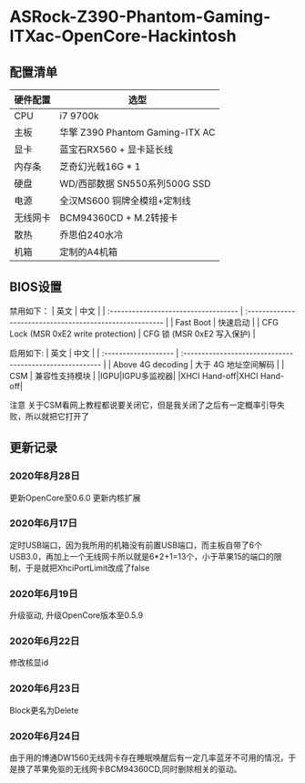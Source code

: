 # ASRock-Z390-Phantom-Gaming-ITXac-OpenCore-Hackintosh

## 配置清单
|硬件配置|选型
|---|---|
|CPU|i7 9700k||
|主板|华擎 Z390 Phantom Gaming-ITX AC|
|显卡|蓝宝石RX560 + 显卡延长线|
|内存条|芝奇幻光戟16G * 1|
|硬盘|WD/西部数据 SN550系列500G SSD|
|电源|全汉MS600 铜牌全模组+定制线|
|无线网卡|BCM94360CD + M.2转接卡|
|散热|乔思伯240水冷|
|机箱|定制的A4机箱|

## BIOS设置
禁用如下：
| 英文 | 中文 |
| :----------------------------------- | :------------------------------------------------------- |
| Fast Boot | 快速启动 |
| CFG Lock (MSR 0xE2 write protection) | CFG 锁 (MSR 0xE2 写入保护) |

启用如下:
| 英文 | 中文 |
| :------------------- | :------------------------------------------------------- |
| Above 4G decoding | 大于 4G 地址空间解码 |
| CSM | 兼容性支持模块 |
|IGPU|IGPU多监视器|
|XHCI Hand-off|XHCI Hand-off|

注意 关于CSM看网上教程都说要关闭它，但是我关闭了之后有一定概率引导失败，所以就把它打开了

## 更新记录
### 2020年8月28日
更新OpenCore至0.6.0
更新内核扩展

### 2020年6月17日
定时USB端口，因为我所用的机箱没有前置USB端口，而主板自带了6个USB3.0，再加上一个无线网卡所以就是6*2+1=13个，小于苹果15的端口的限制，于是就把XhciPortLimit改成了false

### 2020年6月19日
升级驱动, 升级OpenCore版本至0.5.9

### 2020年6月22日
修改核显id

### 2020年6月23日
Block更名为Delete

### 2020年6月24日
由于用的博通DW1560无线网卡存在睡眠唤醒后有一定几率蓝牙不可用的情况，于是换了苹果免驱的无线网卡BCM94360CD,同时删除相关的驱动。